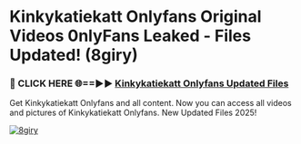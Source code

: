 # Kinkykatiekatt Onlyfans Original Videos 0nlyFans Leaked - Files Updated! (8giry)

<h3>🔴 CLICK HERE 🌐==►► <a href="https://tinyurl.com/ehrbuxhb" rel="nofollow">Kinkykatiekatt Onlyfans Updated Files</a></h3>

Get Kinkykatiekatt Onlyfans and all content. Now you can access all videos and pictures of Kinkykatiekatt Onlyfans. New Updated Files 2025!

[![8giry](https://i.imgur.com/lVYEuWS.gif)](https://tinyurl.com/ehrbuxhb)
